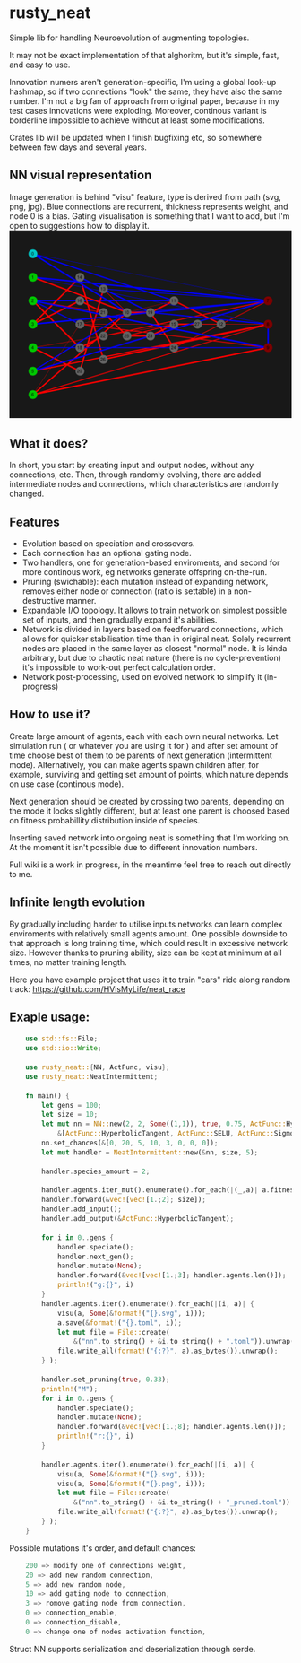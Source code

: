 # rusty_neat
Simple lib for handling Neuroevolution of augmenting topologies.

It may not be exact implementation of that alghoritm, but it's simple, fast, and easy to use.

Innovation numers aren't generation-specific, I'm using a global look-up hashmap, so if two connections "look" the same, they have also the same number. I'm not a big fan of approach from original paper, because in my test cases innovations were exploding. Moreover, continous variant is borderline impossible to achieve without at least some modifications.

Crates lib will be updated when I finish bugfixing etc, so somewhere between few days and several years.

## NN visual representation 
Image generation is behind "visu" feature, type is derived from path (svg, png, jpg).
Blue connections are recurrent, thickness represents weight, and node 0 is a bias. Gating visualisation is something that I want to add, but I'm open to suggestions how to display it.
![.](https://github.com/HVisMyLife/rusty_neat/blob/master/data/nn.png)

## What it does?
In short, you start by creating input and output nodes, without any connections, etc. 
Then, through randomly evolving, there are added intermediate nodes and connections, which characteristics are randomly changed.

## Features
- Evolution based on speciation and crossovers. 
- Each connection has an optional gating node. 
- Two handlers, one for generation-based enviroments, and second for more continous work, eg networks generate offspring on-the-run.
- Pruning (swichable): each mutation instead of expanding network, removes either node or connection (ratio is settable) in a non-destructive manner.
- Expandable I/O topology. It allows to train network on simplest possible set of inputs, and then gradually expand it's abilities.
- Network is divided in layers based on feedforward connections, which allows for quicker stabilisation time than in original neat. Solely recurrent nodes are placed in the same layer as closest "normal" node. It is kinda arbitrary, but due to chaotic neat nature (there is no cycle-prevention) it's impossible to work-out perfect calculation order.
- Network post-processing, used on evolved network to simplify it (in-progress)

## How to use it?
Create large amount of agents, each with each own neural networks. Let simulation run ( or whatever you are using it for ) and after set amount of time choose best of them to be parents of next generation (intermittent mode).
Alternatively, you can make agents spawn children after, for example, surviving and getting set amount of points, which nature depends on use case (continous mode).

Next generation should be created by crossing two parents, depending on the mode it looks slightly different, but at least one parent is choosed based on fitness probabillity distribution inside of species.

Inserting saved network into ongoing neat is something that I'm working on. At the moment it isn't possible due to different innovation numbers.

Full wiki is a work in progress, in the meantime feel free to reach out directly to me.

## Infinite length evolution 
By gradually including harder to utilise inputs networks can learn complex enviroments with relatively small agents amount. One possible downside to that approach is long training time, which could result in excessive network size. However thanks to pruning ability, size can be kept at minimum at all times, no matter training length.

Here you have example project that uses it to train "cars" ride along random track: <https://github.com/HVisMyLife/neat_race>

## Exaple usage:

```rust
    use std::fs::File;
    use std::io::Write;
    
    use rusty_neat::{NN, ActFunc, visu};
    use rusty_neat::NeatIntermittent;
    
    fn main() {
        let gens = 100;
        let size = 10;
        let mut nn = NN::new(2, 2, Some((1,1)), true, 0.75, ActFunc::HyperbolicTangent, 
            &[ActFunc::HyperbolicTangent, ActFunc::SELU, ActFunc::Sigmoid] );
        nn.set_chances(&[0, 20, 5, 10, 3, 0, 0, 0]);
        let mut handler = NeatIntermittent::new(&nn, size, 5);
    
        handler.species_amount = 2;
    
        handler.agents.iter_mut().enumerate().for_each(|(_,a)| a.fitness = 100. );
        handler.forward(&vec![vec![1.;2]; size]);
        handler.add_input();
        handler.add_output(&ActFunc::HyperbolicTangent);
    
        for i in 0..gens {
            handler.speciate();
            handler.next_gen();
            handler.mutate(None);
            handler.forward(&vec![vec![1.;3]; handler.agents.len()]);
            println!("g:{}", i)
        }
        handler.agents.iter().enumerate().for_each(|(i, a)| {
            visu(a, Some(&format!("{}.svg", i)));
            a.save(&format!("{}.toml", i));
            let mut file = File::create(
                &("nn".to_string() + &i.to_string() + ".toml")).unwrap();
            file.write_all(format!("{:?}", a).as_bytes()).unwrap();
        } );
    
        handler.set_pruning(true, 0.33);
        println!("M");
        for i in 0..gens {
            handler.speciate();
            handler.mutate(None);
            handler.forward(&vec![vec![1.;8]; handler.agents.len()]);
            println!("r:{}", i)
        }
    
        handler.agents.iter().enumerate().for_each(|(i, a)| {
            visu(a, Some(&format!("{}.svg", i)));
            visu(a, Some(&format!("{}.png", i)));
            let mut file = File::create(
                &("nn".to_string() + &i.to_string() + "_pruned.toml")).unwrap();
            file.write_all(format!("{:?}", a).as_bytes()).unwrap();
        } );
    }

```

Possible mutations it's order, and default chances:

```rust
    200 => modify one of connections weight,
    20 => add new random connection,
    5 => add new random node,
    10 => add gating node to connection,
    3 => romove gating node from connection,
    0 => connection_enable,
    0 => connection_disable,
    0 => change one of nodes activation function,
```

Struct NN supports serialization and deserialization through serde.
